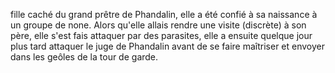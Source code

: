 fille caché du grand prêtre de Phandalin, elle a été confié à sa naissance à un groupe de none. Alors qu'elle allais rendre une visite (discrète) à son père, elle s'est fais attaquer par des parasites, elle a ensuite quelque jour plus tard attaquer le juge de Phandalin avant de se faire maîtriser et envoyer dans les geôles de la tour de garde.